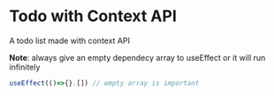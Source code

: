 # Todo with Context API
A todo list made with context API

**Note**:
always give an empty dependecy array to useEffect or it will run infinitely

```jsx
useEffect(()=>{}.[]) // empty array is important
```
